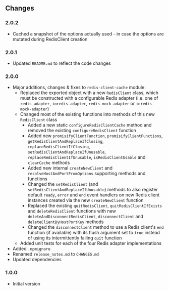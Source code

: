 ## Changes

### 2.0.2
- Cached a snapshot of the options actually used - in case the options are mutated during RedisClient creation

### 2.0.1
- Updated `README.md` to reflect the code changes

### 2.0.0
- Major additions, changes & fixes to `redis-client-cache` module:
  - Replaced the exported object with a new `RedisClient` class, which must be constructed with a configurable Redis 
    adapter (i.e. one of `redis-adapter`, `ioredis-adapter`, `redis-mock-adapter` or `ioredis-mock-adapter`)
  - Changed most of the existing functions into methods of this new `RedisClient` class
    - Added a new static `configureRedisClientCache` method and removed the existing `configureRedisClient` function  
    - Added new `promisifyClientFunction`, `promisifyClientFunctions`, `getRedisClientAndReplaceIfClosing`, 
      `replaceRedisClientIfClosing`, `setRedisClientAndReplaceIfUnusable`, `replaceRedisClientIfUnusable`, 
      `isRedisClientUsable` and `clearCache` methods
    - Added new internal `createNewClient` and `resolveHostAndPortFromOptions` supporting methods and functions  
    - Changed the `setRedisClient` (and `setRedisClientAndReplaceIfUnusable`) methods to also register default `ready`, 
      `error` and `end` event handlers on new Redis client instances created via the new `createNewClient` function
    - Replaced the existing `quitRedisClient`, `quitRedisClientIfExists` and `deleteRedisClient` functions with new 
      `deleteAndDisconnectRedisClient`, `disconnectClient` and `deleteClientByHostPortKey` methods
    - Changed the `disconnectClient` method to use a Redis client's `end` function (if available) with its flush 
      argument set to `true` instead of using its intermittently failing `quit` function
  - Added unit tests for each of the four Redis adapter implementations
- Added `.npmignore`
- Renamed `release_notes.md` to `CHANGES.md`
- Updated dependencies

### 1.0.0
- Initial version